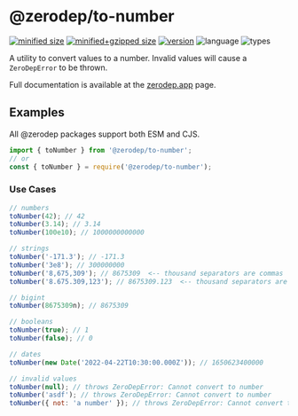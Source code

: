 # @zerodep/to-number

[![minified size](https://img.shields.io/bundlephobia/min/@zerodep/to-number?style=flat-square&color=blue)](https://bundlephobia.com/package/@zerodep/to-number)
[![minified+gzipped size](https://img.shields.io/bundlephobia/minzip/@zerodep/to-number?style=flat-square&color=blue)](https://bundlephobia.com/package/@zerodep/to-number)
[![version](https://img.shields.io/npm/v/@zerodep/to-number?style=flat-square&color=blue)](https://www.npmjs.com/package/@zerodep/to-number)
![language](https://img.shields.io/badge/typescript-100%25-blue?style=flat-square)
![types](https://img.shields.io/badge/types-included-blue?style=flat-square)

A utility to convert values to a number. Invalid values will cause a `ZeroDepError` to be thrown.

Full documentation is available at the [zerodep.app](http://zerodep.app/to/number) page.

## Examples

All @zerodep packages support both ESM and CJS.

```javascript
import { toNumber } from '@zerodep/to-number';
// or
const { toNumber } = require('@zerodep/to-number');
```

### Use Cases

```javascript
// numbers
toNumber(42); // 42
toNumber(3.14); // 3.14
toNumber(100e10); // 1000000000000

// strings
toNumber('-171.3'); // -171.3
toNumber('3e8'); // 300000000
toNumber('8,675,309'); // 8675309  <-- thousand separators are commas
toNumber('8.675.309,123'); // 8675309.123  <-- thousand separators are decimal points

// bigint
toNumber(8675309n); // 8675309

// booleans
toNumber(true); // 1
toNumber(false); // 0

// dates
toNumber(new Date('2022-04-22T10:30:00.000Z')); // 1650623400000

// invalid values
toNumber(null); // throws ZeroDepError: Cannot convert to number
toNumber('asdf'); // throws ZeroDepError: Cannot convert to number
toNumber({ not: 'a number' }); // throws ZeroDepError: Cannot convert to number
```
